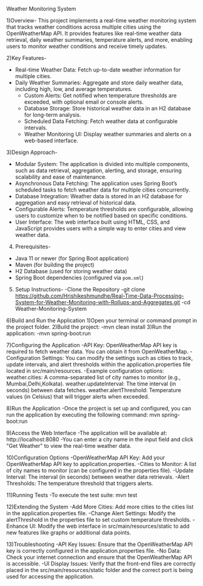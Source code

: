 Weather Monitoring System

1)Overview-
  This project implements a real-time weather monitoring system that tracks weather conditions across multiple cities using the OpenWeatherMap API. It provides features like real-time weather data retrieval, daily weather summaries, temperature alerts, and more, enabling users to monitor weather conditions and receive timely updates.

2)Key Features-
  - Real-time Weather Data: Fetch up-to-date weather information for multiple cities.
  - Daily Weather Summaries: Aggregate and store daily weather data, including high, low, and average temperatures.
    - Custom Alerts: Get notified when temperature thresholds are exceeded, with optional email or console alerts.
    - Database Storage: Store historical weather data in an H2 database for long-term analysis.
    - Scheduled Data Fetching: Fetch weather data at configurable intervals.
    - Weather Monitoring UI: Display weather summaries and alerts on a web-based interface.


3)Design Approach-
  - Modular System: The application is divided into multiple components, such as data retrieval, aggregation, alerting, and storage, ensuring scalability and ease of maintenance.
  - Asynchronous Data Fetching: The application uses Spring Boot’s scheduled tasks to fetch weather data for multiple cities concurrently.
  - Database Integration: Weather data is stored in an H2 database for aggregation and easy retrieval of historical data.
  - Configurable Alerts: Temperature thresholds are configurable, allowing users to customize when to be notified based on specific conditions.
  - User Interface: The web interface built using HTML, CSS, and JavaScript provides users with a simple way to enter cities and view weather data.


4) Prerequisites-
  - Java 11 or newer (for Spring Boot application)
  - Maven (for building the project)
  - H2 Database (used for storing weather data)
  - Spring Boot dependencies (configured via `pom.xml`)


5) Setup Instructions-
  -Clone the Repository 
  -git clone https://github.com/Hrishikeshmundhe/Real-Time-Data-Processing-System-for-Weather-Monitoring-with-Rollups-and-Aggregates.git
  -cd Weather-Monitoring-System


6)Build and Run the Application
   1)Open your terminal or command prompt in the project folder.
   2)Build the project:
     -mvn clean install
   3)Run the application:
     -mvn spring-boot:run


7)Configuring the Application
 -API Key: OpenWeatherMap API key is required to fetch weather data. You can obtain it from OpenWeatherMap.
 -Configuration Settings: You can modify the settings such as cities to track, update intervals, and alert thresholds within the application.properties file located in src/main/resources.
 -Example configuration options:
   weather.cities: A comma-separated list of city names to monitor (e.g., Mumbai,Delhi,Kolkata).
   weather.updateInterval: The time interval (in seconds) between data fetches.
   weather.alertThreshold: Temperature values (in Celsius) that will trigger alerts when exceeded.


8)Run the Application
  -Once the project is set up and configured, you can run the application by executing the following command:
      mvn spring-boot:run


9)Access the Web Interface
  -The application will be available at:
      http://localhost:8080
  -You can enter a city name in the input field and click "Get Weather" to view the real-time weather data.



10)Configuration Options
  -OpenWeatherMap API Key: Add your OpenWeatherMap API key to application.properties.
  -Cities to Monitor: A list of city names to monitor (can be configured in the properties file).
  -Update Interval: The interval (in seconds) between weather data retrievals.
  -Alert Thresholds: The temperature threshold that triggers alerts.


11)Running Tests
  -To execute the test suite:
    mvn test


12)Extending the System
  -Add More Cities: Add more cities to the cities list in the application.properties file.
  -Change Alert Settings: Modify the alertThreshold in the properties file to set custom temperature thresholds.
  -Enhance UI: Modify the web interface in src/main/resources/static to add new features like graphs or additional data points.


13)Troubleshooting
  -API Key Issues: Ensure that the OpenWeatherMap API key is correctly configured in the application.properties file.
  -No Data: Check your internet connection and ensure that the OpenWeatherMap API is accessible.
  -UI Display Issues: Verify that the front-end files are correctly placed in the src/main/resources/static folder and the correct port is being used for accessing the application.